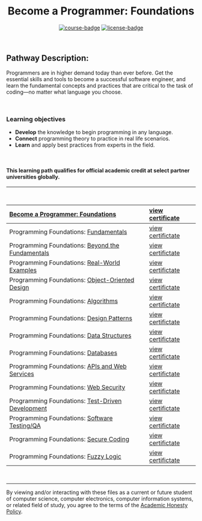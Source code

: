 <div align="center">

# Become a Programmer: Foundations

[![course-badge]][course-link]
[![license-badge]][&copy]

</div>

<br>

## Pathway Description:
Programmers are in higher demand today than ever before. Get the essential skills and tools to become a successful software engineer, and learn the fundamental concepts and practices that are critical to the task of coding—no matter what language you choose.

<br>

### Learning objectives
- <b>Develop</b> the knowledge to begin programming in any language.
- <b>Connect</b> programming theory to practice in real life scenarios.
- <b>Learn</b> and apply best practices from experts in the field.

<br>

#### This learning path qualifies for official academic credit at select partner universities globally.

---
<br>

| [Become a Programmer: Foundations][course-link]         | [view certificate][c00]  |
| :------------------------------------------------------ | :----------------------- |
| Programming Foundations: [Fundamentals][p01]            | [view certifictate][c01] |
| Programming Foundations: [Beyond the Fundamentals][p02] | [view certifictate][c02] |
| Programming Foundations: [Real-World Examples][p03]     | [view certifictate][c03] |
| Programming Foundations: [Object-Oriented Design][p04]  | [view certifictate][c04] |
| Programming Foundations: [Algorithms][p05]              | [view certifictate][c05] |
| Programming Foundations: [Design Patterns][p06]         | [view certifictate][c06] |
| Programming Foundations: [Data Structures][p07]         | [view certifictate][c07] |
| Programming Foundations: [Databases][p08]               | [view certifictate][c08] |
| Programming Foundations: [APIs and Web Services][p09]   | [view certifictate][c09] |
| Programming Foundations: [Web Security][p10]            | [view certifictate][c10] |
| Programming Foundations: [Test-Driven Development][p11] | [view certifictate][c11] |
| Programming Foundations: [Software Testing/QA][p12]     | [view certifictate][c12] |
| Programming Foundations: [Secure Coding][p13]           | [view certifictate][c13] |
| Programming Foundations: [Fuzzy Logic][p14]             | [view certifictate][c14] |

<br>

---
By viewing and/or interacting with these files as a current or future student of computer science, computer electronics, computer information systems, or related field of study, you agree to the terms of the [Academic Honesty Policy].

<!-- quick links -->
<!-- badge info -->
[course-badge]:https://img.shields.io/badge/learning-programming%20foundations-ffffff?logo=Linkedin&labelColor=0a66c2&style=for-the-badge
[course-link]:https://www.linkedin.com/learning/paths/become-a-programmer-foundations "view on LinkedIn"
[license-badge]:https://img.shields.io/github/license/parasiticfrisk/become-a-programmer?color=informational&&style=for-the-badge
[&copy]:LICENSE "view license"
<!-- course info -->
[p01]:fundamentals
[p02]:beyond_fundamentals
[p03]:real_examples
[p04]:https://www.linkedin.com/learning/programming-foundations-object-oriented-design-3 "view on LinkedIn"
[p05]:algorithms
[p06]:design_patterns
[p07]:data_structures
[p08]:https://www.linkedin.com/learning/programming-foundations-databases-2 "view on LinkedIn"
[p09]:apis_web_services
[p10]:https://www.linkedin.com/learning/programming-foundations-web-security-2 "view on LinkedIn"
[p11]:tdd
[p12]:testing_qa
[p13]:https://www.linkedin.com/learning/programming-foundations-secure-coding "view on LinkedIn"
[p14]:https://www.linkedin.com/learning/programming-foundations-fuzzy-logic "view on LinkedIn"
<!-- certificate -->
[c00]:https://raw.githubusercontent.com/parasiticfrisk/become-a-programmer/main/.github/become-a-programmer.jpg?token=GHSAT0AAAAAABWNBEJ3TXZSIUIXEW6EBDDKYWIOISQ "view certificate"
[c01]:https://raw.githubusercontent.com/parasiticfrisk/become-a-programmer/main/.github/fundamentals.jpg?token=GHSAT0AAAAAABWNBEJ3FYK6J7CIXEG7HG7IYWIOCYQ "view certificate"
[c02]:https://raw.githubusercontent.com/parasiticfrisk/become-a-programmer/main/.github/beyond-fundamentals.jpg?token=GHSAT0AAAAAABWNBEJ2WR52RW46E6L5IXI6YWIODKQ "view certificate"
[c03]:https://raw.githubusercontent.com/parasiticfrisk/become-a-programmer/main/.github/real-world-examples.jpg?token=GHSAT0AAAAAABWNBEJ2PDDHSKQ7UUHJO3UAYWIOEAA "view certificate"
[c04]:https://raw.githubusercontent.com/parasiticfrisk/become-a-programmer/main/.github/object-oriented-design.jpg?token=GHSAT0AAAAAABWNBEJ2IAP72JWZU6OS6GOSYWIOELA "view certificate"
[c05]:https://raw.githubusercontent.com/parasiticfrisk/become-a-programmer/main/.github/algorithms.jpg?token=GHSAT0AAAAAABWNBEJ2UZ3QZJ7HQHFNYMGCYWIOEUA "view certificate"
[c06]:https://raw.githubusercontent.com/parasiticfrisk/become-a-programmer/main/.github/design-patterns.jpg?token=GHSAT0AAAAAABWNBEJ24NXTY72LIRMZ5AVQYWIOFEA "view certificate"
[c07]:https://raw.githubusercontent.com/parasiticfrisk/become-a-programmer/main/.github/data-structures.jpg?token=GHSAT0AAAAAABWNBEJ3ZZ2YBGEN57BWCB3KYWIOFSQ "view certificate"
[c08]:https://raw.githubusercontent.com/parasiticfrisk/become-a-programmer/main/.github/databases.jpg?token=GHSAT0AAAAAABWNBEJ3JVOTFC5KUAOVKW4IYWIOGDQ "view certificate"
[c09]:https://raw.githubusercontent.com/parasiticfrisk/become-a-programmer/main/.github/apis-and-web-services.jpg?token=GHSAT0AAAAAABWNBEJ3ZTWEJ2RSBSL6JDBYYWIOGXQ "view certificate"
[c10]:https://raw.githubusercontent.com/parasiticfrisk/become-a-programmer/main/.github/web-security.jpg?token=GHSAT0AAAAAABWNBEJ3JM37P74ESTDMK6R2YWIOHAA "view certificate"
[c11]:https://raw.githubusercontent.com/parasiticfrisk/become-a-programmer/main/.github/test-driven-development.jpg?token=GHSAT0AAAAAABWNBEJ3PSHIM22PCCUEHMTSYWIOHIA "view certificate"
[c12]:https://raw.githubusercontent.com/parasiticfrisk/become-a-programmer/main/.github/software-testing-qa.jpg?token=GHSAT0AAAAAABWNBEJ3OLZ42FJPLFYPL7GSYWIOHRA "view certificate"
[c13]:https://raw.githubusercontent.com/parasiticfrisk/become-a-programmer/main/.github/secure-coding.jpg?token=GHSAT0AAAAAABWNBEJ3LJ2FYLZ65YFAR6ZKYWIOH2Q "view certificate"
[c14]:https://raw.githubusercontent.com/parasiticfrisk/become-a-programmer/main/.github/fuzzy-logic.jpg?token=GHSAT0AAAAAABWNBEJ22LT7LM3OTVT6TA4AYWIOIEA "view certificate"
[Academic Honesty Policy]:academic_honesty_policy "view policy"